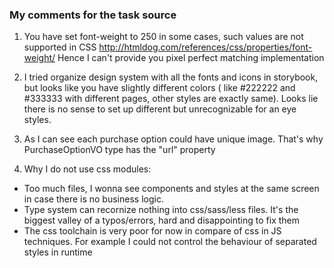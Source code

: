 
### My comments for the task source ###

1. You have set font-weight to 250 in some cases, such values are not supported in CSS
http://htmldog.com/references/css/properties/font-weight/
Hence I can't provide you pixel perfect matching implementation

2. I tried organize design system with all the fonts and icons in storybook, 
but looks like you have slightly different colors ( like #222222 and #333333 with different pages, other styles are exactly same). 
Looks lie there is no sense to set up different but unrecognizable for an eye styles.

3. As I can see each purchase option could have unique image. That's why PurchaseOptionVO type has the "url" property 

4. Why I do not use css modules:
- Too much files, I wonna see components and styles at the same screen  in case there is no business logic.
- Type system can recornize nothing into css/sass/less files. It's the biggest valley of a typos/errors, hard and disappointing to fix them
- The css toolchain is very poor for now in compare of css in JS techniques. For example I could not control the behaviour of separated styles in runtime

